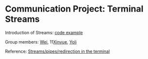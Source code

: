 # Communication Project: Terminal Streams

Introduction of Streams: [code example](https://github.com/mgeg/communication-streams/blob/main/Streams.ipynb)

Group members: [Wei](https://github.com/weihe13),  11[Xinyue](https://github.com/mgeg),  [Yoli](https://github.com/hereisyoli)

Reference:  [Streams/pipes/redirection in the terminal](https://github.com/parrt/msds692/blob/master/notes/streams.pdf)
